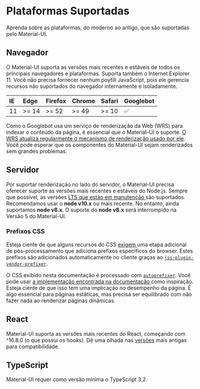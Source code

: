 # Plataformas Suportadas

<p class="description">Aprenda sobre as plataformas, do moderno ao antigo, que são suportadas pelo Material-UI.</p>

## Navegador

O Material-UI suporta as versões mais recentes e estáveis de todos os principais navegadores e plataformas. Suporta também o Internet Explorer 11. Você não precisa fornecer nenhum poyfill JavaScript, pois ele gerencia recursos não suportados do navegador internamente e isoladamente.

| IE | Edge  | Firefox | Chrome | Safari | Googlebot |
|:-- |:----- |:------- |:------ |:------ |:--------- |
| 11 | >= 14 | >= 52   | >= 49  | >= 10  | ✅         |


Como o Googlebot usa um serviço de renderização da Web (WRS) para indexar o conteúdo da página, é essencial que o Material-UI o suporte. [O WRS atualiza regularmente o mecanismo de renderização usado por ele](https://webmasters.googleblog.com/2019/05/the-new-evergreen-googlebot.html). Você pode esperar que os componentes do Material-UI sejam renderizados sem grandes problemas.

## Servidor

Por suportar renderização no lado do servidor, o Material-UI precisa oferecer suporte as versões mais recentes e estáveis do Node.js. Sempre que possível, as versões [ LTS que estão em manutenção ](https://github.com/nodejs/Release#lts-schedule1) são suportados. Recomendamos usar o **node v10.x** ou mais recente. No entanto, ainda suportamos **node v8.x**. O suporte do **node v8.x** será interrompido na Versão 5 do Material-UI.

### Prefixos CSS

Esteja ciente de que alguns recursos do CSS [ exigem ](https://github.com/cssinjs/jss/issues/279) uma etapa adicional de pós-processamento que adiciona prefixos específicos do browser. Estes prefixos são adicionados automaticamente no cliente graças ao [` jss-plugin-vendor-prefixer `](https://www.npmjs.com/package/jss-plugin-vendor-prefixer).

O CSS exibido nesta documentação é processado com [`autoprefixer`](https://www.npmjs.com/package/autoprefixer). Você pode usar [ a implementação encontrada na documentação ](https://github.com/mui-org/material-ui/blob/47aa5aeaec1d4ac2c08fd0e84277d6b91e497557/pages/_document.js#L123) como inspiração. Esteja ciente de que isso tem uma implicação no desempenho da página. É algo essencial para páginas estáticas, mas precisa ser equilibrado com não fazer nada ao renderizar páginas dinâmicas.

## React

Material-UI suporta as versões mais recentes do React, começando com ^16.8.0 (o que possui os hooks). Dê uma olhada nas [versões](https://material-ui.com/versions/) mais antigas para compatibilidade.

## TypeScript

Material-UI requer como versão mínima o TypeScript 3.2.